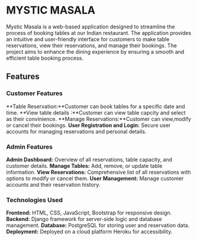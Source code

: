 # MYSTIC MASALA
Mystic Masala is a web-based application designed to streamline the process of booking tables at our Indian restaurant. The application provides an intuitive and user-friendly interface for customers to make table reservations, view their reservations, and manage their bookings. The project aims to enhance the dining experience by ensuring a smooth and efficient table booking process.

## Features
### Customer Features

**Table Reservation:**Customer can book tables for a specific date and time.
**View table details :**Customer can view table capcity and select as their convinience.
**Manage Reservations:**Customer can view,modify or cancel their bookings.
**User Registration and Login:** Secure user accounts for managing reservations and personal details.

### Admin Features
**Admin Dashboard:** Overview of all reservations, table capacity, and customer details.
**Manage Tables:** Add, remove, or update table information.
**View Reservations:** Comprehensive list of all reservations with options to modify or cancel them.
**User Management:** Manage customer accounts and their reservation history.

### Technologies Used
**Frontend:** HTML, CSS, JavaScript, Bootstrap for responsive design.
**Backend:** Django framework for server-side logic and database management.
**Database:** PostgreSQL for storing user and reservation data.
**Deployment:** Deployed on a cloud platform Heroku for accessibility.
